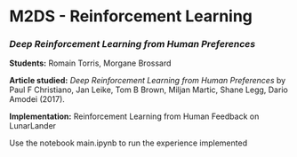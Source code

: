# M2DS - Reinforcement Learning
### *Deep Reinforcement Learning from Human Preferences*

**Students:** Romain Torris, Morgane Brossard

**Article studied:** *Deep Reinforcement Learning from Human Preferences* by Paul F Christiano, Jan Leike, Tom B Brown, Miljan Martic, Shane Legg, Dario Amodei (2017).

**Implementation:** Reinforcement Learning from Human Feedback on LunarLander

Use the notebook main.ipynb to run the experience implemented
